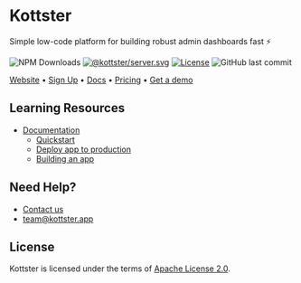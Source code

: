 # Kottster

Simple low-code platform for building robust admin dashboards fast ⚡

![NPM Downloads](https://img.shields.io/npm/dm/%40kottster%2Fcli)
[![@kottster/server.svg](https://img.shields.io/npm/v/@kottster/server.svg)](https://www.npmjs.com/package/@kottster/server)
[![License](https://img.shields.io/badge/License-Apache%202.0-blue.svg)](https://opensource.org/licenses/Apache-2.0)
![GitHub last commit](https://img.shields.io/github/last-commit/kottster/kottster)

[Website](https://kottster.app) • [Sign Up](https://web.kottster.app/signup) • [Docs](https://kottster.gitbook.io/docs) • [Pricing](https://kottster.app/pricing) • [Get a demo](https://kottster.app/request-demo)

<!-- <img alt="Kottster App" src="https://raw.githubusercontent.com/nepflow/integration-widget/main/web/assets/intro-v3.png" style="max-width: 800px; width: 100%; margin: 12px 0;" /> -->

## Learning Resources

- [Documentation](https://kottster.gitbook.io/docs)
  - [Quickstart](https://kottster.gitbook.io/docs)
  - [Deploy app to production](https://kottster.gitbook.io/docs/get-started/deploying-app-to-production)
  - [Building an app](https://kottster.gitbook.io/docs/building-an-app)
 
## Need Help?

- [Contact us](https://kottster.app/contact-us)
- [team@kottster.app](mailto:team@kottster.io)

## License

Kottster is licensed under the terms of [Apache License 2.0](https://github.com/kottster/kottster/blob/main/LICENSE).
